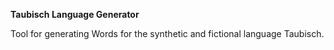 **Taubisch Language Generator**

Tool for generating Words for the synthetic and fictional language Taubisch.